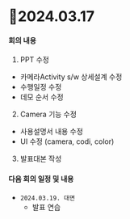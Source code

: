 # 📄2024.03.17

#### 회의 내용
1. PPT 수정
  - 카메라Activity s/w 상세설계 수정
  - 수행일정 수정
  - 데모 순서 수정
2. Camera 기능 수정
  - 사용설명서 내용 수정
  - UI 수정 (camera, codi, color)
3. 발표대본 작성

#### 다음 회의 일정 및 내용
- `2024.03.19. 대면`
  - 발표 연습
